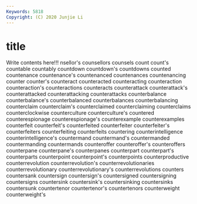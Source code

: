 ```yaml
---
Keywords: 5818
Copyright: (C) 2020 Junjie Li
---
```


# title

Write contents here!!!
nsellor's
counsellors 
counsels 
count 
count's 
countable 
countably 
countdown 
countdown's 
countdowns 
counted
countenance 
countenance's 
countenanced 
countenances 
countenancing 
counter 
counter's 
counteract 
counteracted 
counteracting
counteraction 
counteraction's 
counteractions 
counteracts 
counterattack 
counterattack's 
counterattacked 
counterattacking 
counterattacks 
counterbalance
counterbalance's 
counterbalanced 
counterbalances 
counterbalancing 
counterclaim 
counterclaim's 
counterclaimed 
counterclaiming 
counterclaims 
counterclockwise
counterculture 
counterculture's 
countered 
counterespionage 
counterespionage's 
counterexample 
counterexamples 
counterfeit 
counterfeit's 
counterfeited
counterfeiter 
counterfeiter's 
counterfeiters 
counterfeiting 
counterfeits 
countering 
counterintelligence 
counterintelligence's 
countermand 
countermand's
countermanded 
countermanding 
countermands 
counteroffer 
counteroffer's 
counteroffers 
counterpane 
counterpane's 
counterpanes 
counterpart
counterpart's 
counterparts 
counterpoint 
counterpoint's 
counterpoints 
counterproductive 
counterrevolution 
counterrevolution's 
counterrevolutionaries 
counterrevolutionary
counterrevolutionary's 
counterrevolutions 
counters 
countersank 
countersign 
countersign's 
countersigned 
countersigning 
countersigns 
countersink
countersink's 
countersinking 
countersinks 
countersunk 
countertenor 
countertenor's 
countertenors 
counterweight 
counterweight's 
